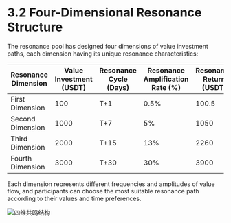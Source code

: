 # 3.2 Four-Dimensional Resonance Structure

The resonance pool has designed four dimensions of value investment paths, each dimension having its unique resonance characteristics:

| Resonance Dimension | Value Investment (USDT) | Resonance Cycle (Days) | Resonance Amplification Rate (%) | Resonance Return (USDT) |
|-------------------|------------------------|----------------------|--------------------------------|------------------------|
| First Dimension | 100 | T+1 | 0.5% | 100.5 |
| Second Dimension | 1000 | T+7 | 5% | 1050 |
| Third Dimension | 2000 | T+15 | 13% | 2260 |
| Fourth Dimension | 3000 | T+30 | 30% | 3900 |

Each dimension represents different frequencies and amplitudes of value flow, and participants can choose the most suitable resonance path according to their values and time preferences.

![四维共鸣结构](/images/图2.svg)